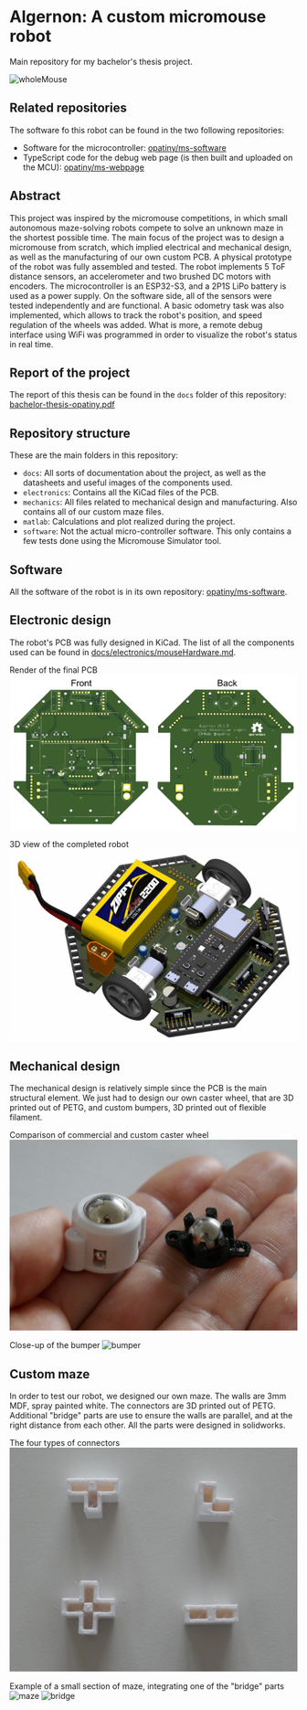 # Algernon: A custom micromouse robot

Main repository for my bachelor's thesis project.

![wholeMouse](./docs/images/wholeMouse.png)

## Related repositories

The software fo this robot can be found in the two following repositories:

- Software for the microcontroller: [opatiny/ms-software](https://github.com/opatiny/ms-software)
- TypeScript code for the debug web page (is then built and uploaded on the MCU): [opatiny/ms-webpage](https://github.com/opatiny/ms-webpage)

## Abstract

This project was inspired by the micromouse competitions, in which small autonomous maze-solving robots compete to solve an unknown maze in the shortest possible time. The main focus of the project was to design a micromouse from scratch, which implied electrical and mechanical design, as well as the manufacturing of our own custom PCB. A physical prototype of the robot was fully assembled and tested. The robot implements 5 ToF distance sensors, an accelerometer and two brushed DC motors with encoders. The microcontroller is an ESP32-S3, and a 2P1S LiPo battery is used as a power supply. On the software side, all of the sensors were tested independently and are functional. A basic odometry task was also implemented, which allows to track the robot's position, and speed regulation of the wheels was added. What is more, a remote debug interface using WiFi was programmed in order to visualize the robot's status in real time.

## Report of the project

The report of this thesis can be found in the `docs` folder of this repository: [bachelor-thesis-opatiny.pdf](./docs/bachelor-thesis-opatiny.pdf)

## Repository structure

These are the main folders in this repository:

- `docs`: All sorts of documentation about the project, as well as the datasheets and useful images of the components used.
- `electronics`: Contains all the KiCad files of the PCB.
- `mechanics`: All files related to mechanical design and manufacturing. Also contains all of our custom maze files.
- `matlab`: Calculations and plot realized during the project.
- `software`: Not the actual micro-controller software. This only contains a few tests done using the Micromouse Simulator tool.

## Software

All the software of the robot is in its own repository: [opatiny/ms-software](https://github.com/opatiny/micromouse).

## Electronic design

The robot's PCB was fully designed in KiCad. The list of all the components used can be found in [docs/electronics/mouseHardware.md](./docs/electronics/mouseHardware.md).

Render of the final PCB
![pcb](./docs/images/ms-pcb.png)

3D view of the completed robot
![3D](./docs/images/algernon-iso.jpg)

## Mechanical design

The mechanical design is relatively simple since the PCB is the main structural element. We just had to design our own caster wheel, that are 3D printed out of PETG, and custom bumpers, 3D printed out of flexible filament.

Comparison of commercial and custom caster wheel
![caster](./docs/images/caster.jpg)

Close-up of the bumper
![bumper](./docs/images/bumperSoft.JPG)

## Custom maze

In order to test our robot, we designed our own maze. The walls are 3mm MDF, spray painted white. The connectors are 3D printed out of PETG. Additional "bridge" parts are use to ensure the walls are parallel, and at the right distance from each other. All the parts were designed in solidworks.

The four types of connectors
![connector](./docs/images/corners.jpg)

Example of a small section of maze, integrating one of the "bridge" parts
![maze](./docs/images/mazeBridge.JPG)
![bridge](./docs/images/bridgeCloseup.JPG)
